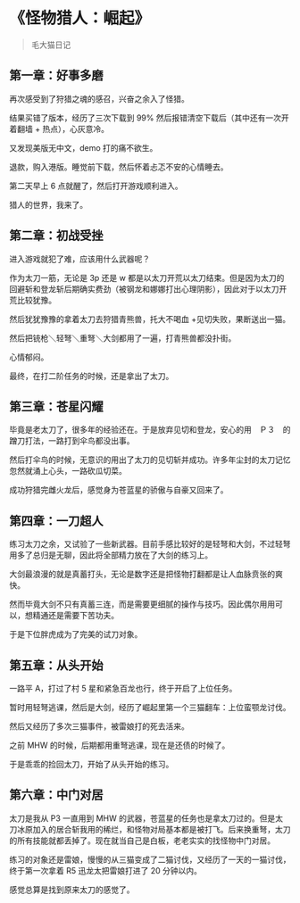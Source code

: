 # 《怪物猎人：崛起》 

> 毛大猫日记

## 第一章：好事多磨

再次感受到了狩猎之魂的感召，兴奋之余入了怪猎。

结果买错了版本，经历了三次下载到 99% 然后报错清空下载后（其中还有一次开着翻墙 + 热点），心灰意冷。

又发现美版无中文，demo 打的痛不欲生。

退款，购入港版。睡觉前下载，然后怀着忐忑不安的心情睡去。

第二天早上 6 点就醒了，然后打开游戏顺利进入。

猎人的世界，我来了。

## 第二章：初战受挫

进入游戏就犯了难，应该用什么武器呢？

作为太刀一筋，无论是 3p 还是 w 都是以太刀开荒以太刀结束。但是因为太刀的回避斩和登龙斩后期确实费劲（被钢龙和娜娜打出心理阴影），因此对于以太刀开荒比较犹豫。

然后犹犹豫豫的拿着太刀去狩猎青熊兽，托大不喝血 +见切失败，果断送出一猫。

然后把铳枪＼轻弩＼重弩＼大剑都用了一遍，打青熊兽都没扑街。

心情郁闷。

最终，在打二阶任务的时候，还是拿出了太刀。

## 第三章：苍星闪耀

毕竟是老太刀了，很多年的经验还在。于是放弃见切和登龙，安心的用　Ｐ３　的蹭刀打法，一路打到伞鸟都没出事。

然后打伞鸟的时候，无意识的用出了太刀的见切斩并成功。许多年尘封的太刀记忆忽然就涌上心头，一路砍瓜切菜。

成功狩猎完雌火龙后，感觉身为苍蓝星的骄傲与自豪又回来了。

## 第四章：一刀超人

练习太刀之余，又试验了一些新武器。目前手感比较好的是轻弩和大剑，不过轻弩用多了总归是无聊，因此将全部精力放在了大剑的练习上。

大剑最浪漫的就是真蓄打头，无论是数字还是把怪物打翻都是让人血脉贲张的爽快。

然而毕竟大剑不只有真蓄三连，而是需要更细腻的操作与技巧。因此偶尔用用可以，想精通还是需要下苦功夫。

于是下位胖虎成为了完美的试刀对象。

## 第五章：从头开始

一路平 A，打过了村 5 星和紧急百龙也行，终于开启了上位任务。

暂时用轻弩逃课，然后是大剑，经历了崛起里第一个三猫翻车：上位蛮颚龙讨伐。

然后又经历了多次三猫事件，被雷娘打的死去活来。

之前 MHW 的时候，后期都用重弩逃课，现在是还债的时候了。

于是乖乖的捡回太刀，开始了从头开始的练习。

## 第六章：中门对居

太刀是我从 P3 一直用到 MHW 的武器，苍蓝星的任务也是拿太刀过的。但是太刀冰原加入的居合斩我用的稀烂，和怪物对局基本都是被打飞。后来换重弩，太刀的所有技能就都丢掉了。现在就当自己是白板，老老实实的找怪物中门对居。

练习的对象还是雷娘，慢慢的从三猫变成了二猫讨伐，又经历了一天的一猫讨伐，终于第一次拿着 R5 迅龙太把雷娘打进了 20 分钟以内。

感觉总算是找到原来太刀的感觉了。

